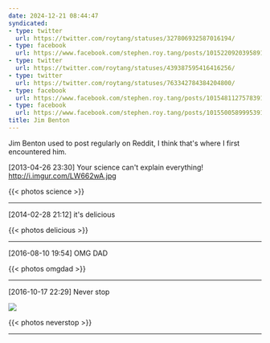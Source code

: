 ```yaml
---
date: 2024-12-21 08:44:47
syndicated:
- type: twitter
  url: https://twitter.com/roytang/statuses/327806932587016194/
- type: facebook
  url: https://www.facebook.com/stephen.roy.tang/posts/10152209203958912
- type: twitter
  url: https://twitter.com/roytang/statuses/439387595416416256/
- type: twitter
  url: https://twitter.com/roytang/statuses/763342784384204800/
- type: facebook
  url: https://www.facebook.com/stephen.roy.tang/posts/10154811275783912
- type: facebook
  url: https://www.facebook.com/stephen.roy.tang/posts/10155005899953912
title: Jim Benton
---
```


Jim Benton used to post regularly on Reddit, I think that's where I first encountered him.

<time id="327806932587016194">[2013-04-26 23:30] </time> Your science can't explain everything! http://i.imgur.com/LW662wA.jpg

{{< photos science >}}

---

<time id="439387595416416256">[2014-02-28 21:12] </time> it's delicious

{{< photos delicious >}}

---

<time id="763342784384204800">[2016-08-10 19:54] </time> OMG DAD

{{< photos omgdad >}}

---

<time id="10155005899953912">[2016-10-17 22:29] </time> Never stop 

![](http://i.imgur.com/vMm0iaz.jpg)

{{< photos neverstop >}}

---